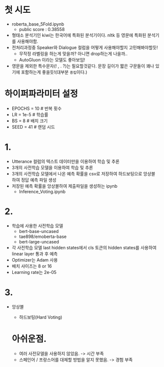 # 첫 시도
- roberta_base_5Fold.ipynb
  - public score : 0.38558
- 형태소 분석기인 kiwi는 한국어에 특화된 분석기이다. nltk 등 영문에 특화된 분석기를 사용해야함.
- 전처리과정중 Speaker와 Dialogue 컬럼을 어떻게 사용해야할지 고민해봐야할듯!
  - 무작정 라벨링을 하는게 맞을까? 아니면 drop하는게 나을까.. 
  - AutoGluon 이라는 모델도 좋아보임!
- 영문을 제외한 특수문자(! , . ?)는 필요할것같다. 문장 길이가 짧은 구문들이 꽤나 있기에 포함하는게 좋을듯!(대부분 `중립`이다.)

# 하이퍼파라미터 설정
- EPOCHS = 10 # 반복 횟수
- LR = 1e-5 # 학습률
- BS = 8 # 배치 크기
- SEED = 41 # 랜덤 시드

# 1.
- Utterance 컬럼의 텍스트 데이터만을 이용하여 학습 및 추론
- 3개의 사전학습 모델을 이용하여 학습 및 추론
- 3개의 사전학습 모델에서 나온 예측 확률을 csv로 저장하여 하드보팅으로 앙상블 하여 정답 예측 파일 생성
- 저장된 예측 확률을 앙상블하여 제출파일을 생성하는 ipynb
  - Inference_Voting.ipynb
  
# 2.
- 학습에 사용한 사전학습 모델
  - bert-base-uncased
  - tae898/emoberta-base
  - bert-large-uncased
- 각 사전학습 모델  last hidden states에서 cls 토큰의 hidden states를 사용하여 linear layer 통과 후 예측
- Optimizer는 Adam 사용
- 배치 사이즈는 8 or 16
- Learning rate는 2e-05

# 3.
- 앙상블
  - 하드보팅(Hard Voting)
  
  # 아쉬운점.
  - 여러 사전모델을 사용하지 않았음. -> 시간 부족
  - 스페인어 / 프랑스어를 대체할 방법을 알지 못했음. -> 경험 부족
